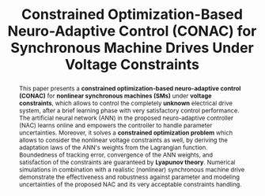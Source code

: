 ---
title: "Constrained Optimization-Based Neuro-Adaptive Control (CONAC) for Synchronous Machine Drives Under Voltage Constraints"
authors: "**Myeongseok Ryu**, Niklas Monzen, Pascal Seitter,  **Kyunghwan Choi**, Christoph M. Hackl&#42;"
pubs: 
  - name: Techrxiv
    doi: "10.36227/techrxiv.174585949.94234666/v1"
    pdf: "/static/pub/2025_CONAC_SM.pdf"
    state: "published"
pub_date: "2025-04-28" #Date of publication. Change from Biorxiv date to Journal date once accepted
image: "/static/pub/2025_CONAC_SM.png"
github: 
  - name: "CoNAC on SM"
    url: "KAIST-MIC-Lab/CONAC-on-SM"
    description: "Code for the paper"
abstract: "
  This paper presents a **constrained optimization-based neuro-adaptive control (CONAC)** for **nonlinear synchronous machines (SMs)** under **voltage constraints**, which allows to control the completely **unknown** electrical drive system, after a brief learning phase with very satisfactory control performance. 
  The artificial neural network (ANN) in the proposed neuro-adaptive controller (NAC) learns online and empowers the controller to handle parameter uncertainties. 
  Moreover, it solves a **constrained optimization problem** which allows to consider the nonlinear voltage constraints as well, by deriving the adaptation laws of the ANN's weights from the Lagrangian function.
  Boundedness of tracking error, convergence of the ANN weights, and satisfaction of the constraints are guaranteed by **Lyapunov theory**.  
  Numerical simulations in combination with a realistic (nonlinear) synchronous machine drive demonstrate the effectiveness and robustness against parameter and modeling uncertainties of the proposed NAC and its very acceptable constraints handling.
"
# links:
#   - name: 
#     url: 
---
